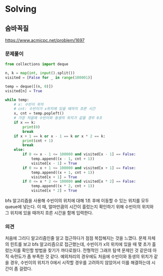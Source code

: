# Solving

## 숨바꼭질
https://www.acmicpc.net/problem/1697
### 문제풀이
```python
from collections import deque

n, k = map(int, input().split())
visited = [False for _ in range(100001)]

temp = deque([(n, 0)])
visited[n] = True

while temp:
    # x: 수빈이 위치
    # cnt: 수빈이가 x위치에 있을 때까지 흐른 시간
    x, cnt = temp.popleft()
    # 가장 처음에 수빈이와 동생의 위치가 같을 경우 0초
    if x == k:
        print(0)
        break
    if x + 1 == k or x - 1 == k or x * 2 == k:
        print(cnt + 1)
        break
    else:
        if 0 <= x - 1 <= 100000 and visited[x - 1] == False:
            temp.append((x - 1, cnt + 1))
            visited[x - 1] = True
        if 0 <= x + 1 <= 100000 and visited[x + 1] == False:
            temp.append((x + 1, cnt + 1))
            visited[x + 1] = True
        if 0 <= x * 2 <= 100000 and visited[x * 2] == False:
            temp.append((x * 2, cnt + 1))
            visited[x * 2] = True
```
bfs 알고리즘을 사용해 수빈이의 위치에 대해 1초 후에 이동할 수 있는 위치를 모두 queue에 넣는다. 이 때, 얼마만큼의 시간이 흘렀는지 확인하기 위해 수빈이의 위치와 그 위치에 있을 때까지 흐른 시간을 함께 입력한다.
### 의견
처음에 그리디 알고리즘인줄 알고 접근하다가 점점 복잡해지는 것을 느꼈다. 문제 자체의 힌트를 보고 bfs 알고리즘으로 접근했는데, 수빈이가 x의 위치에 있을 때 몇 초가 흘렀는지를 확인할 방법을 찾기가 까다로웠다. 
전형적인 그래프 탐색 문제인 것 같은데 아직 숙련도가 좀 부족한 것 같다. 예외처리의 경우에도 처음에 수빈이와 동생의 위치가 같을 경우, 수빈이의 위치가 0에서 시작할 경우를 고려하지 않았어서 이를 해결하는데 시간이 좀 걸렸다.